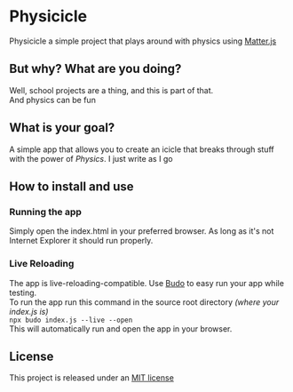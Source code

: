 # Physicicle
Physicicle a simple project that plays around with physics using [Matter.js](https://brm.io/matter-js/)

## But why? What are you doing?
Well, school projects are a thing, and this is part of that.\
And physics can be fun

## What is your goal?
A simple app that allows you to create an icicle that breaks through stuff with the power of *Physics*.
I just write as I go

## How to install and use

### Running the app
Simply open the index.html in your preferred browser. As long as it's not Internet Explorer it should run properly.

### Live Reloading
The app is live-reloading-compatible. Use [Budo](https://github.com/mattdesl/budo) to easy run your app while testing.\
To run the app run this command in the source root directory _(where your index.js is)_\
`npx budo index.js --live --open`\
This will automatically run and open the app in your browser.

## License
This project is released under an [MIT license](LICENSE.md)